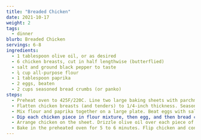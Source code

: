 ```yaml
---
title: "Breaded Chicken"
date: 2021-10-17
weight: 2
tags:
  - dinner
blurb: Breaded Chicken
servings: 6-8
ingredients:
  - 1 tablespoon olive oil, or as desired
  - 6 chicken breasts, cut in half lengthwise (butterflied)
  - salt and ground black pepper to taste
  - ¾ cup all-purpose flour
  - 1 tablespoon paprika
  - 2 eggs, beaten
  - 2 cups seasoned bread crumbs (or panko)
steps:
  - Preheat oven to 425F/220C. Line two large baking sheets with parchment paper drizzled with olive oil.
  - Flatten chicken breasts (and tenders) to 1/4-inch thickness. Season chicken with salt and pepper.
  - Mix flour and paprika together on a large plate. Beat eggs with salt and pepper in a shallow bowl. Mix bread crumbs together on a separate large plate.
  - Dip each chicken piece in flour mixture, then egg, and then bread crumbs mixture and set aside in 1 layer on a clean plate. Repeat with remaining chicken. (Tip: Manipulate dry ingredients with one hand and the wet ingredients with the other).
  - Arrange chicken on the sheet. Drizzle olive oil over each piece of chicken.
  - Bake in the preheated oven for 5 to 6 minutes. Flip chicken and continue baking until no longer pink in the center and the breading is lightly browned, 5 to 6 minutes more. An instant-read thermometer inserted into the center should read at least 165F/74C.
---
```

